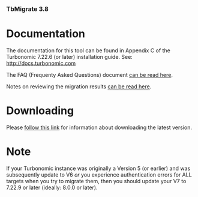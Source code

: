 ### TbMigrate 3.8

# Documentation

The documentation for this tool can be found in Appendix C of the Turbonomic 7.22.6 (or later) installation guide. See: http://docs.turbonomic.com

The FAQ (Frequenty Asked Questions) document [can be read here](../master/FAQ.md).

Notes on reviewing the migration results [can be read here](../master/REVIEW.md).

# Downloading

Please [follow this link](../master/DOWNLOAD.md) for information about downloading the latest version.

# Note

If your Turbonomic instance was originally a Version 5 (or earlier) and was subsequently update to V6 *or* you experience authentication errors for ALL targets when you try to migrate them, then you should update your V7 to 7.22.9 or later (ideally: 8.0.0 or later).
